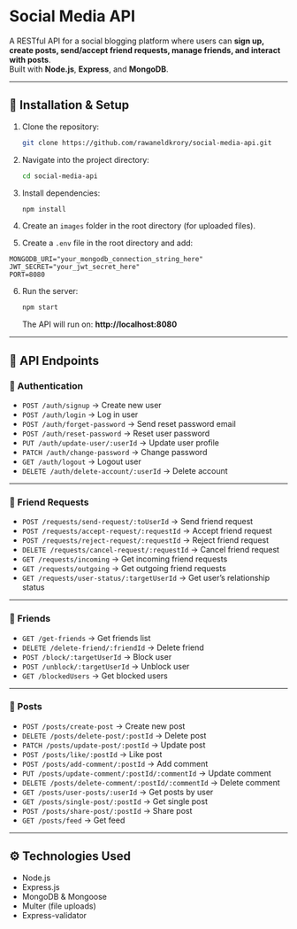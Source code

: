 # Social Media API

A RESTful API for a social blogging platform where users can **sign up, create posts, send/accept friend requests, manage friends, and interact with posts**.  
Built with **Node.js**, **Express**, and **MongoDB**.

---

## 🚀 Installation & Setup

1. Clone the repository:
   ```bash
   git clone https://github.com/rawaneldkrory/social-media-api.git
   ```

2. Navigate into the project directory:
   ```bash
   cd social-media-api
   ```

3. Install dependencies:
   ```bash
   npm install
   ```

4. Create an `images` folder in the root directory (for uploaded files).

5. Create a `.env` file in the root directory and add:

  ```env
  MONGODB_URI="your_mongodb_connection_string_here"
  JWT_SECRET="your_jwt_secret_here"
  PORT=8080
  ```

6. Run the server:
   ```bash
   npm start
   ```
   The API will run on: **http://localhost:8080**

---

## 📌 API Endpoints

### 🔑 Authentication
- `POST /auth/signup` → Create new user  
- `POST /auth/login` → Log in user  
- `POST /auth/forget-password` → Send reset password email  
- `POST /auth/reset-password` → Reset user password  
- `PUT /auth/update-user/:userId` → Update user profile  
- `PATCH /auth/change-password` → Change password  
- `GET /auth/logout` → Logout user  
- `DELETE /auth/delete-account/:userId` → Delete account  

---

### 👥 Friend Requests
- `POST /requests/send-request/:toUserId` → Send friend request  
- `POST /requests/accept-request/:requestId` → Accept friend request  
- `POST /requests/reject-request/:requestId` → Reject friend request  
- `DELETE /requests/cancel-request/:requestId` → Cancel friend request  
- `GET /requests/incoming` → Get incoming friend requests  
- `GET /requests/outgoing` → Get outgoing friend requests  
- `GET /requests/user-status/:targetUserId` → Get user’s relationship status  

---

### 👫 Friends
- `GET /get-friends` → Get friends list  
- `DELETE /delete-friend/:friendId` → Delete friend  
- `POST /block/:targetUserId` → Block user  
- `POST /unblock/:targetUserId` → Unblock user  
- `GET /blockedUsers` → Get blocked users  

---

### 📝 Posts
- `POST /posts/create-post` → Create new post  
- `DELETE /posts/delete-post/:postId` → Delete post  
- `PATCH /posts/update-post/:postId` → Update post  
- `POST /posts/like/:postId` → Like post  
- `POST /posts/add-comment/:postId` → Add comment  
- `PUT /posts/update-comment/:postId/:commentId` → Update comment  
- `DELETE /posts/delete-comment/:postId/:commentId` → Delete comment  
- `GET /posts/user-posts/:userId` → Get posts by user  
- `GET /posts/single-post/:postId` → Get single post  
- `POST /posts/share-post/:postId` → Share post  
- `GET /posts/feed` → Get feed  

---

## ⚙️ Technologies Used
- Node.js  
- Express.js  
- MongoDB & Mongoose  
- Multer (file uploads)  
- Express-validator  
